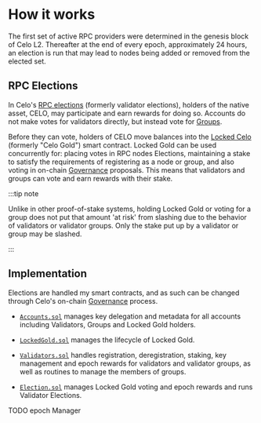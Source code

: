 # How it works

The first set of active RPC providers were determined in the genesis block of Celo L2. Thereafter at the end of every epoch, approximately 24 hours, an election is run that may lead to nodes being added or removed from the elected set.

## RPC Elections

In Celo's [RPC elections](/what-is-celo/about-celo-l1/protocol/pos/validator-elections) (formerly validator elections), holders of the native asset, CELO, may participate and earn rewards for doing so. Accounts do not make votes for validators directly, but instead vote for [Groups](/what-is-celo/about-celo-l1/protocol/pos/validator-groups).

Before they can vote, holders of CELO move balances into the [Locked Celo](/what-is-celo/about-celo-l1/protocol/pos/locked-gold) (formerly "Celo Gold") smart contract. Locked Gold can be used concurrently for: placing votes in RPC nodes Elections, maintaining a stake to satisfy the requirements of registering as a node or group, and also voting in on-chain [Governance](/what-is-celo/using-celo/protocol/governance/overview/) proposals. This means that validators and groups can vote and earn rewards with their stake.

:::tip note

Unlike in other proof-of-stake systems, holding Locked Gold or voting for a group does not put that amount 'at risk' from slashing due to the behavior of validators or validator groups. Only the stake put up by a validator or group may be slashed.

:::

## Implementation

Elections are handled my smart contracts, and as such can be changed through Celo's on-chain [Governance](/what-is-celo/using-celo/protocol/governance/overview/) process.

- [`Accounts.sol`](https://github.com/celo-org/celo-monorepo/blob/master/packages/protocol/contracts/common/Accounts.sol) manages key delegation and metadata for all accounts including Validators, Groups and Locked Gold holders.

- [`LockedGold.sol`](https://github.com/celo-org/celo-monorepo/blob/master/packages/protocol/contracts/governance/LockedGold.sol) manages the lifecycle of Locked Gold.

- [`Validators.sol`](https://github.com/celo-org/celo-monorepo/blob/master/packages/protocol/contracts/governance/Validators.sol) handles registration, deregistration, staking, key management and epoch rewards for validators and validator groups, as well as routines to manage the members of groups.

- [`Election.sol`](https://github.com/celo-org/celo-monorepo/blob/master/packages/protocol/contracts/governance/Election.sol) manages Locked Gold voting and epoch rewards and runs Validator Elections.

TODO epoch Manager